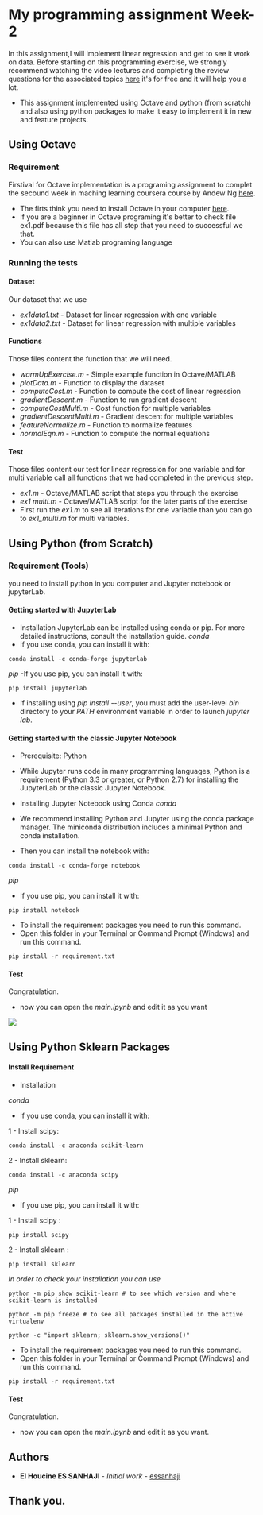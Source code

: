# My programming assignment Week-2

In this assignment,I will implement linear regression and get to see it work on data. Before starting on this programming exercise, we strongly recommend watching the video lectures and completing the review questions for the associated topics [here](https://www.coursera.org/learn/machine-learning) it's for free and it will help you a lot.
- This assignment implemented using Octave and python (from scratch) and also using python packages to make it easy to implement it in new and feature projects.







## Using Octave

### Requirement

Firstival for Octave implementation is a programing assignment to complet the secound week in maching learning coursera course by Andew Ng [here](https://www.coursera.org/learn/machine-learning).
- The firts think you need to install Octave in your computer [here](https://www.gnu.org/software/octave/download.html).
- If you are a beginner in Octave programing it's better to check file ex1.pdf because this file has all step that you need to successful we that.
- You can also use Matlab programing language

### Running the tests
#### Dataset
Our dataset that we use
- *ex1data1.txt* - Dataset for linear regression with one variable 
- *ex1data2.txt* - Dataset for linear regression with multiple variables
#### Functions
Those files content the function that we will need.
- *warmUpExercise.m* - Simple example function in Octave/MATLAB 
- *plotData.m* - Function to display the dataset 
- *computeCost.m* - Function to compute the cost of linear regression 
- *gradientDescent.m* - Function to run gradient descent 
- *computeCostMulti.m* - Cost function for multiple variables 
- *gradientDescentMulti.m* - Gradient descent for multiple variables 
- *featureNormalize.m* - Function to normalize features 
- *normalEqn.m* - Function to compute the normal equations
#### Test
Those files content our test for linear regression for one variable and for multi variable call all functions that we had completed in the previous step.
- *ex1.m* - Octave/MATLAB script that steps you through the exercise 
- *ex1 multi.m* - Octave/MATLAB script for the later parts of the exercise 
- First run the *ex1.m* to see all iterations for one variable than you can go to *ex1_multi.m* for multi variables.






## Using Python (from Scratch)

### Requirement (Tools)
you need to install python in you computer and Jupyter notebook or jupyterLab.

#### Getting started with JupyterLab
- Installation
JupyterLab can be installed using conda or pip. For more detailed instructions, consult the installation guide.
*conda*
- If you use conda, you can install it with:
```
conda install -c conda-forge jupyterlab
```

*pip*
-If you use pip, you can install it with:
```
pip install jupyterlab
```

- If installing using *pip install --user*, you must add the user-level *bin* directory to your *PATH* environment variable in order to launch *jupyter lab*.

#### Getting started with the classic Jupyter Notebook
- Prerequisite: Python
- While Jupyter runs code in many programming languages, Python is a requirement (Python 3.3 or greater, or Python 2.7) for installing the JupyterLab or the classic Jupyter Notebook.

- Installing Jupyter Notebook using Conda
*conda*
- We recommend installing Python and Jupyter using the conda package manager. The miniconda distribution includes a minimal Python and conda installation.

- Then you can install the notebook with:
```
conda install -c conda-forge notebook
```
*pip*
- If you use pip, you can install it with:
```
pip install notebook
```

- To install the requirement packages you need to run this command.
- Open this folder in your Terminal or Command Prompt (Windows) and run this command.

```
pip install -r requirement.txt
```
#### Test
Congratulation.
- now you can open the *main.ipynb* and edit it as you want


![](using_python_scratch/animation.gif)


## Using Python Sklearn Packages

#### Install Requirement

- Installation

*conda*
- If you use conda, you can install it with:

1 - Install scipy:
```
conda install -c anaconda scikit-learn
```

2 - Install sklearn:
```
conda install -c anaconda scipy
```

*pip*
- If you use pip, you can install it with:

1 - Install scipy :
```
pip install scipy
```

2 - Install sklearn :
```
pip install sklearn
```

*In order to check your installation you can use*

```
python -m pip show scikit-learn # to see which version and where scikit-learn is installed
```

```
python -m pip freeze # to see all packages installed in the active virtualenv
```

```
python -c "import sklearn; sklearn.show_versions()"
```

- To install the requirement packages you need to run this command.
- Open this folder in your Terminal or Command Prompt (Windows) and run this command.

```
pip install -r requirement.txt
```
#### Test
Congratulation.
- now you can open the *main.ipynb* and edit it as you want.


## Authors

* **El Houcine ES SANHAJI** - *Initial work* - [essanhaji](https://github.com/essanhaji)

## Thank you.